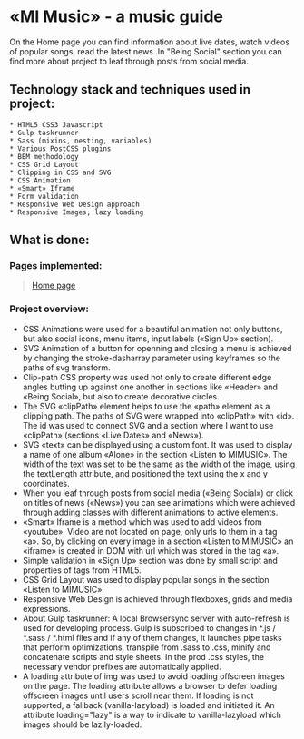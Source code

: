 # «MI Music» - a music guide
On the Home page you can find information about live dates, watch videos of popular songs, read the latest news. In "Being Social" section you can find more about project to leaf through posts from social media.

## Technology stack and techniques used in project:
	* HTML5 CSS3 Javascript
	* Gulp taskrunner
	* Sass (mixins, nesting, variables)
	* Various PostCSS plugins
	* BEM methodology
	* CSS Grid Layout
	* Clipping in CSS and SVG
	* CSS Animation
	* «Smart» Iframe
	* Form validation
	* Responsive Web Design approach
	* Responsive Images, lazy loading

## What is done:
### Pages implemented:
> [Home page](https://gorodetskaya-mariia.github.io/MI-Music/build/)<br> 

### Project overview:

- CSS Animations were used for a beautiful animation not only buttons, but also social icons, menu items, input labels («Sign Up» section).
- SVG Animation of a button for openning and closing a menu is achieved by changing the stroke-dasharray parameter using keyframes so the paths of svg transform.
- Clip-path CSS property was used not only to create different edge angles butting up against one another in sections like «Header» and «Being Social», but also to create 
decorative circles.
- The SVG «clipPath» element helps to use the «path» element as a clipping path. The paths of SVG were wrapped into «clipPath» with «id». The id was used to connect SVG and a section where I want to use «clipPath» (sections «Live Dates» and «News»).
- SVG «text» can be displayed using a custom font. It was used to display a name of one album «Alone» in the section «Listen to MIMUSIC». The width of the text was set to be the same as the width of the image, using the textLength attribute, and positioned the text using the x and y coordinates.
- When you leaf through posts from social media («Being Social») or click on titles of news («News») you can see animations which were achieved through adding classes with different animations to active elements.
- «Smart» Iframe is a method which was used to add videos from «youtube». Video are not located on page, only urls to them in a tag «a». So, by clicking on every image in a section «Listen to MIMUSIC» an «iframe» is created in DOM with url which was stored in the tag «a».
- Simple validation in «Sign Up» section was done by small script and properties of tags from HTML5.
- CSS Grid Layout was used to display popular songs in the section «Listen to MIMUSIC».
- Responsive Web Design is achieved through flexboxes, grids and media expressions.
- About Gulp taskrunner: A local Browsersync server with auto-refresh is used for developing process. Gulp is subscribed to changes in *.js / *.sass / *.html files and if any of them changes, it launches pipe tasks that perform optimizations, transpile from .sass to .css, minify and concatenate scripts and style sheets. In the prod .css styles, the necessary vendor prefixes are automatically applied.
- A loading attribute of img was used to avoid loading offscreen images on the page. The loading attribute allows a browser to defer loading offscreen images until users scroll near them. If loading is not supported, a fallback (vanilla-lazyload) is loaded and initiated it. An attribute loading="lazy" is a way to indicate to vanilla-lazyload which images should be lazily-loaded.
<!-- - Every image is a responsive image — image that works well on devices with widely differing screen sizes and resolutions. This way the browser can choose the image that best fits the current view and/or device. I used <picture> element to add more flexibility when specifying image resources.  -->
